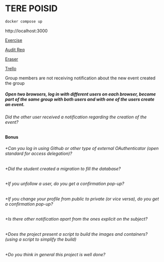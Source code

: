 # TERE POISID

```bash
docker compose up
```

http://localhost:3000

[Exercise](https://github.com/01-edu/public/tree/master/subjects/social-network)

[Audit Req](https://github.com/01-edu/public/tree/master/subjects/social-network/audit)

[Eraser](https://app.eraser.io/workspace/CJOPbqoi4KGm18qrX1qE)

[Trello](https://trello.com/b/JhSNJVWG/social-network)

Group members are not receiving notification about the new event created the group

##### Open two browsers, log in with different users on each browser, become part of the same group with both users and with one of the users create an event.

###### Did the other user received a notification regarding the creation of the event?

#### Bonus

###### +Can you log in using Github or other type of external OAuthenticator (open standard for access delegation)?

###### +Did the student created a migration to fill the database?

###### +If you unfollow a user, do you get a confirmation pop-up?

###### +If you change your profile from public to private (or vice versa), do you get a confirmation pop-up?

###### +Is there other notification apart from the ones explicit on the subject?

###### +Does the project present a script to build the images and containers? (using a script to simplify the build)

###### +Do you think in general this project is well done?
